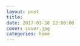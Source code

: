 ```yaml
---
layout: post
title: 
date: 2017-03-28 12:00:00
cover: cover.jpg
categories: home
---
```


<!--<img src="/images/home_graphic.png" width="70%">-->

<head>
<meta charset="UTF-8">
<style type="text/css">
    ul.menu {
        list-style-type: none;
    }
    ul.menu li {
        padding: 5px;
        font-size: 16px;
        font-family: 'Source Sans Pro', Arial, sans-serif;
    }
    ul.menu li a {
        height: 3000px;
        line-height: 0px;
        display: inline-block;
        padding-left: 3000px; /* To sift text off the background-image */
        color: #3E789F;
        background: url("images/home_graphic.png") no-repeat; /* As all link share the same background-image */
    }
    ul.menu li.home_image a {
        background-position: 0 0;
    }
    ul.menu li.home_image a:hover {
        background-position: 0 -3000px;
    }
</style>
</head>
<body>
    <ul class="menu">
        <li class="home_image"><a href="#">About</a></li>
    </ul>
</body>
